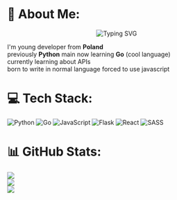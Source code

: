 # 💫 About Me:
<p align="center"><img src="https://readme-typing-svg.demolab.com?font=Fira+Code&weight=650&size=25&duration=2000&pause=1000&color=F7F7F7&center=true&vCenter=true&random=true&width=435&lines=%3A3+%3A3+%3A3+%3A3+%3A3+%3A3+%3A3+%3A3+%3A3+%3A3+%3A3+%3A3+;forced+to+use+js;ex+python+main;learning+go;I+use+arch+and+neovim+btw" alt="Typing SVG" /></p>

I'm young developer from **Poland** <br>previously **Python** main now learning **Go** (cool language)<br>currently learning about APIs<br>born to write in normal language forced to use javascript


# 💻 Tech Stack:
![Python](https://img.shields.io/badge/python-3670A0?style=for-the-badge&logo=python&logoColor=ffdd54) ![Go](https://img.shields.io/badge/go-%2300ADD8.svg?style=for-the-badge&logo=go&logoColor=white) ![JavaScript](https://img.shields.io/badge/javascript-%23323330.svg?style=for-the-badge&logo=javascript&logoColor=%23F7DF1E) ![Flask](https://img.shields.io/badge/flask-%23000.svg?style=for-the-badge&logo=flask&logoColor=white) ![React](https://img.shields.io/badge/react-%2320232a.svg?style=for-the-badge&logo=react&logoColor=%2361DAFB) ![SASS](https://img.shields.io/badge/SASS-hotpink.svg?style=for-the-badge&logo=SASS&logoColor=white)
# 📊 GitHub Stats:
![](https://github-readme-stats.vercel.app/api?username=goferwplynie&theme=github_dark&hide_border=true&include_all_commits=false&count_private=false)<br/>
![](https://github-readme-streak-stats.herokuapp.com/?user=goferwplynie&theme=github_dark&hide_border=true)<br/>
![](https://github-readme-stats.vercel.app/api/top-langs/?username=goferwplynie&theme=github_dark&hide_border=true&include_all_commits=false&count_private=false&layout=compact)

<!-- Proudly created with GPRM ( https://gprm.itsvg.in ) -->
